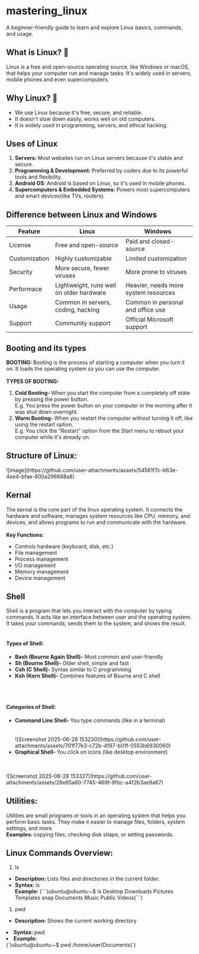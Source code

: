 # mastering_linux
A beginner-friendly guide to learn and explore Linux basics, commands, and usage.

<h2>What is Linux? &#128105 </h2>
Linux is a free and open-source operating source, like Windows or macOS, that helps your computer run and manage tasks. It's widely used in servers, mobile phones and even supercomputers.

<h2>Why Linux? &#x1F914 </h2>
<ul><li>We use Linux because it's free, secure, and reliable.</li>
<li>It doesn't slow down easily, works well on old computers.</li>
<li>It is widely used in programming, servers, and ethical hacking.</li></ul>

<h2>Uses of Linux</h2>
<ol><li><b>Servers: </b>Most websites run on Linux servers because it's stable and secure.</li>
<li><b>Programming & Development: </b>Preferred by coders due to its powerful tools and flexibility.</li>
<li><b>Android OS: </b>Android is based on Linux, so it's used in mobile phones.</li>
<li><b>Supercomputers & Embedded Systems: </b>Powers most supercomputers and smart devices(like TVs, routers).</li></ol>

<h2>Difference between Linux and Windows</h2>

| Feature | Linux | Windows |
| ---- | ---- | ---- |
| License | Free and open-source | Paid and closed-source |
| Customization | Highly customizable | Limited customization |
| Security | More secure, fewer viruses | More prone to viruses |
| Performace | Lightweight, runs well on older hardware | Heavier, needs more system resources |
| Usage | Common in servers, coding, hacking | Common in personal and office use |
| Support | Community support | Official Microsoft support |

<h2>Booting and its types</h2>
<b>BOOTING: </b>Booting is the process of starting a computer when you turn it on. It loads the operating system so you can use the computer.<br></br>
<b>TYPES OF BOOTING: </b>
<ol><li><b>Cold Booting- </b>When you start the computer from a completely off state by pressing the power button.<br>
E.g. You press the power button on your computer in the morning after it was shut down overnight.</li>
<li><b>Warm Booting- </b>When you restart the computer without turning it off, like using the restart option.<br>
E.g. You click the "Restart" option from the Start menu to reboot your computer while it's already on.</li></ol>

<h2>Structure of Linux:</h2>
![image](https://github.com/user-attachments/assets/54561f7c-b63e-4ee4-bfae-900a296668a8)

<h2>Kernal</h2>
The kernal is the core part of the linux operating system. It connects the hardware and software, manages system resources like CPU, memory, and devices, and allows programs to run and communicate with the hardware.<br></br>
<b>Key Functions:</b><br>
<ul><li>Controls hardware (keyboard, disk, etc.) 
<li>File management</li>
<li>Process management</li>
<li>I/O management</li>
<li>Memory management</li>
<li>Device management</li></ul>

<h2>Shell</h2>
Shell is a program that lets you interact with the computer by typing commands. It acts like an interface between user and the operating system.
It takes your commands, sends them to the system, and shows the result.<br></br>
<h4>Types of Shell:</h4>
<ul><li><b>Bash (Bourne Again Shell)- </b>Most common and user-friendly</li>
<li><b>Sh (Bourne Shell)- </b>Older shell, simple and fast</li>
<li><b>Csh (C Shell)- </b>Syntax similar to C programming</li>
<li><b>Ksh (Korn Shell)- </b>Combines features of Bourne and C shell</li></ul><br></br>
<h4>Categories of Shell:</h4>
<ul><li><b>Command Line Shell- </b>You type commands (like in a terminal)</li><br></br>
![Screenshot 2025-06-28 153230](https://github.com/user-attachments/assets/701f77e3-c72b-4f87-b01f-0553b6930060)
<li><b>Graphical Shell- </b>You click on icons (like desktop environment)</li></ul><br></br>
![Screenshot 2025-06-28 153327](https://github.com/user-attachments/assets/28e85a60-7745-469f-9fbc-a4f2b3ae9a67)

<h2>Utilities:</h2>
Utilities are small programs or tools in an operating system that helps you perform basic tasks. They make it easier to manage files, folders, system settings, and more.<br>
<b>Examples: </b>copying files, checking disk shape, or setting passwords.

<h2>Linux Commands Overview:</h2>
<ol><li>ls</li></ol>
<ul><li><b>Description: </b>Lists files and directories in the current folder.</li>
<li><b>Syntax: </b>ls</li>
<ls><b>Example: </b></ls>
(```)ubuntu@ubuntu:~$ ls
 Desktop    Downloads   Pictures   Templates   snap
 Documents  Music    Public    Videos(```)
</ul>
<ol><li>pwd</li></ol>
<ul><li><b>Description: </b>Shows the current working directory</li></ul>
<li><b>Syntax: </b>pwd</li>
<li><b>Example:</b><br>
(`)ubuntu@ubuntu:~$ pwd
/home/user/Documents(`)</li>
